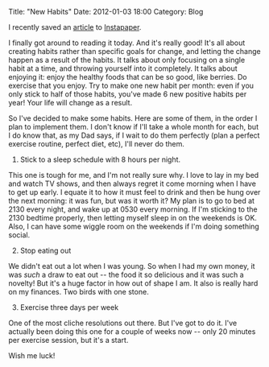 Title: "New Habits"
Date: 2012-01-03 18:00
Category: Blog

I recently saved an [article][1] to [Instapaper][2].

I finally got around to reading it today.  And it's really good!  It's all
about creating habits rather than specific goals for change, and letting the
change happen as a result of the habits.  It talks about only focusing on a
single habit at a time, and throwing yourself into it completely.  It talks
about enjoying it:  enjoy the healthy foods that can be so good, like berries.
Do exercise that you enjoy.  Try to make one new habit per month:  even if you
only stick to half of those habits, you've made 6 new positive habits per year!
Your life will change as a result.

So I've decided to make some habits.  Here are some of them, in the order I
plan to implement them.  I don't know if I'll take a whole month for each, but
I do know that, as my Dad says, if I wait to do them perfectly (plan a perfect
exercise routine, perfect diet, etc), I'll never do them.

1. Stick to a sleep schedule with 8 hours per night.

This one is tough for me, and I'm not really sure why.  I love to lay in my bed
and watch TV shows, and then always regret it come morning when I have to get
up early.  I equate it to how it must feel to drink and then be hung over the
next morning:  it was fun, but was it worth it?  My plan is to go to bed at
2130 every night, and wake up at 0530 every morning.  If I'm sticking to the
2130 bedtime properly, then letting myself sleep in on the weekends is OK.
Also, I can have some wiggle room on the weekends if I'm doing something
social.

2. Stop eating out

We didn't eat out a lot when I was young.  So when I had my own money, it was
*such* a draw to eat out -- the food it so delicious and it was such a novelty!
But it's a huge factor in how out of shape I am.  It also is really hard on my
finances.  Two birds with one stone.

3. Exercise three days per week

One of the most cliche resolutions out there.  But I've got to do it.  I've
actually been doing this one for a couple of weeks now -- only 20 minutes per
exercise session, but it's a start.

Wish me luck!

[1]: http://zenhabits.net/fitguide/
[2]: http://www.instapaper.com/
